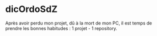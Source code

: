 # dicOrdoSdZ
Après avoir perdu mon projet, dû à la mort de mon PC, il est temps de prendre les bonnes habitudes : 1 projet - 1 repository.
